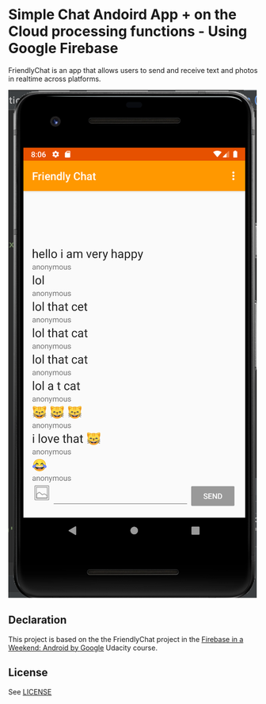 # Simple Chat Andoird App + on the Cloud processing functions -  Using Google Firebase 

FriendlyChat is an app that allows users to send and receive text and photos in realtime across platforms.


![Screenshot](screenshot.png)

## Declaration

This project is based on the the FriendlyChat project in the [Firebase in a Weekend: Android by Google](https://www.udacity.com/course/firebase-in-a-weekend-by-google-android--ud0352) Udacity course.


## License
See [LICENSE](LICENSE)
